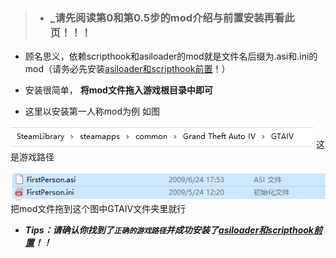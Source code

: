 >- ###  **_请先阅读第0和第0.5步的mod介绍与前置安装再看此页！！！**
  - 顾名思义，依赖scripthook和asiloader的mod就是文件名后缀为.asi和.ini的mod（请务必先安装[asiloader和scripthook前置](https://www.gtainside.com/en/gta4/mods/161408-2020-complete-edition-asi-loader-scripthook/)！）
    
  - 安装很简单， **将mod文件拖入游戏根目录中即可** 
   
   - 这里以安装第一人称mod为例 如图 
    
   ![输入图片说明](../../%E6%B8%B8%E6%88%8F%E8%B7%AF%E5%BE%84.png) 这是游戏路径

   ![输入图片说明](../../%E7%AC%AC%E4%B8%80%E4%BA%BA%E7%A7%B0.png)把mod文件拖到这个图中GTAIV文件夹里就行

-  **_Tips：请确认你找到了`正确的游戏路径`并成功安装了[asiloader和scripthook前置](https://www.gtainside.com/en/gta4/mods/161408-2020-complete-edition-asi-loader-scripthook/)！！_** 
    